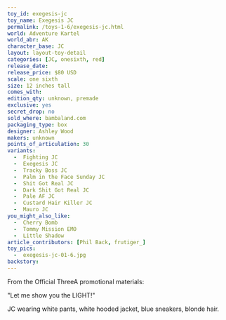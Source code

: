 ```yaml
---
toy_id: exegesis-jc
toy_name: Exegesis JC
permalink: /toys-1-6/exegesis-jc.html
world: Adventure Kartel
world_abr: AK
character_base: JC
layout: layout-toy-detail
categories: [JC, onesixth, red]
release_date:
release_price: $80 USD
scale: one sixth
size: 12 inches tall
comes_with: 
edition_qty: unknown, premade
exclusive: yes
secret_drop: no
sold_where: bambaland.com
packaging_type: box
designer: Ashley Wood
makers: unknown
points_of_articulation: 30
variants: 
  -  Fighting JC
  -  Exegesis JC
  -  Tracky Boss JC
  -  Palm in the Face Sunday JC
  -  Shit Got Real JC
  -  Dark Shit Got Real JC
  -  Pale AF JC
  -  Custard Hair Killer JC
  -  Mauro JC
you_might_also_like:
  -  Cherry Bomb
  -  Tommy Mission EMO
  -  Little Shadow   
article_contributors: [Phil Back, frutiger_]
toy_pics:
  -  exegesis-jc-01-6.jpg
backstory:
---
```

From the Official ThreeA promotional materials:

"Let me show you the LIGHT!"

JC wearing white pants, white hooded jacket, blue sneakers, blonde hair.